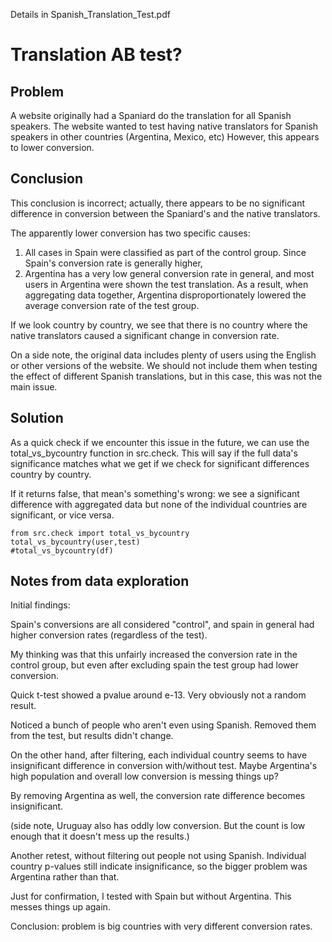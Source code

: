 Details in Spanish_Translation_Test.pdf

# Translation AB test?
## Problem
A website originally had a Spaniard do the translation for all Spanish speakers.
The website wanted to test having native translators for Spanish speakers in other countries (Argentina, Mexico, etc)
However, this appears to lower conversion.

## Conclusion
This conclusion is incorrect; actually, there appears to be no significant difference in conversion between the Spaniard's and the native translators.

The apparently lower conversion has two specific causes:
1. All cases in Spain were classified as part of the control group. Since Spain's conversion rate is generally higher,
2. Argentina has a very low general conversion rate in general, and most users in Argentina were shown the test translation. As a result, when aggregating data together, Argentina disproportionately lowered the average conversion rate of the test group.

If we look country by country, we see that there is no country where the native translators caused a significant change in conversion rate.

On a side note, the original data includes plenty of users using the English or other versions of the website. We should not include them when testing the effect of different Spanish translations, but in this case, this was not the main issue.

## Solution
As a quick check if we encounter this issue in the future, we can use the total_vs_bycountry function in src.check.
This will say if the full data's significance matches what we get if we check for significant differences country by country.

If it returns false, that mean's something's wrong: we see a significant difference with aggregated data but none of the individual countries are significant, or vice versa.
```
from src.check import total_vs_bycountry
total_vs_bycountry(user,test)
#total_vs_bycountry(df)
```


## Notes from data exploration

Initial findings:

Spain's conversions are all considered "control", and spain in general had higher conversion rates (regardless of the test).

My thinking was that this unfairly increased the conversion rate in the control group, but even after excluding spain the test group had lower conversion.

Quick t-test showed a pvalue around e-13. Very obviously not a random result.


Noticed a bunch of people who aren't even using Spanish. Removed them from the test, but results didn't change.


On the other hand, after filtering, each individual country seems to have insignificant difference in conversion with/without test.
Maybe Argentina's high population and overall low conversion is messing things up?

By removing Argentina as well, the conversion rate difference becomes insignificant.

(side note, Uruguay also has oddly low conversion. But the count is low enough that it doesn't mess up the results.)


Another retest, without filtering out people not using Spanish. Individual country p-values still indicate insignificance, so the bigger problem was Argentina rather than that.

Just for confirmation, I tested with Spain but without Argentina. This messes things up again.


Conclusion: problem is big countries with very different conversion rates.
